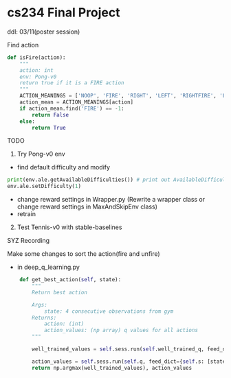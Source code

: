 # cs234 Final Project

ddl: 03/11(poster session)

Find action
```python
def isFire(action):
    """
    action: int
    env: Pong-v0
    return true if it is a FIRE action
    """
    ACTION_MEANINGS = ['NOOP', 'FIRE', 'RIGHT', 'LEFT', 'RIGHTFIRE', 'LEFTFIRE']
    action_mean = ACTION_MEANINGS[action]
    if action_mean.find('FIRE') == -1:
        return False
    else:
        return True
```

TODO

1. Try Pong-v0 env
* find default difficulty and modify
```python
print(env.ale.getAvailableDifficulties()) # print out AvailableDifficulties
env.ale.setDifficulty(1)
```
* change reward settings in Wrapper.py (Rewrite a wrapper class or change reward settings in MaxAndSkipEnv class)
* retrain

2. Test Tennis-v0 with stable-baselines


SYZ Recording

Make some changes to sort the action(fire and unfire)

- in deep_q_learning.py

```python
    def get_best_action(self, state):
        """
        Return best action

        Args:
            state: 4 consecutive observations from gym
        Returns:
            action: (int)
            action_values: (np array) q values for all actions
        """

        well_trained_values = self.sess.run(self.well_trained_q, feed_dict={self.s: [state]})[0]

        action_values = self.sess.run(self.q, feed_dict={self.s: [state]})[0]
        return np.argmax(well_trained_values), action_values
```
